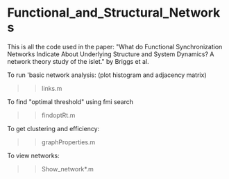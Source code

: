 # Functional_and_Structural_Networks
This is all the code used in the paper: "What do Functional Synchronization Networks Indicate About Underlying Structure and System Dynamics? A network theory study of the islet." by Briggs et al.



To run 'basic network analysis: (plot histogram and adjacency matrix)
>> links.m

To find "optimal threshold" using fmi search
>> findoptRt.m

To get clustering and efficiency: 
>> graphProperties.m

To view networks: 
>> Show_network*.m


